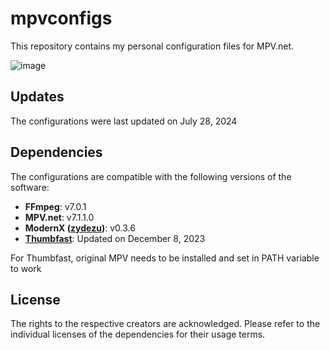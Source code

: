 # mpvconfigs

This repository contains my personal configuration files for MPV.net.

![image](https://github.com/user-attachments/assets/b1660d7c-bd8f-4d6c-aea9-302803e21087)


## Updates

The configurations were last updated on July 28, 2024

## Dependencies

The configurations are compatible with the following versions of the software:

- **FFmpeg**: v7.0.1
- **MPV.net**: v7.1.1.0
- **ModernX ([zydezu](https://github.com/zydezu/ModernX))**: v0.3.6
- **[Thumbfast](https://github.com/po5/thumbfast)**: Updated on December 8, 2023

For Thumbfast, original MPV needs to be installed and set in PATH variable to work

## License

The rights to the respective creators are acknowledged. Please refer to the individual licenses of the dependencies for their usage terms.
